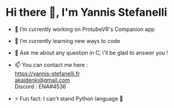 # Hi there 👋, I'm Yannis Stefanelli

- 🔭 I’m currently working on ProtubeVR's Companion app
- 🌱 I’m currently learning new ways to code
- 💬 Ask me about any question in C, i'll be glad to answer you !
- 📫 You can contact me here : <br/>
  https://yannis-stefanelli.fr <br/>
  akaidenki@gmail.com <br/>
  Discord : ENA#4536 <br/>
  

- ⚡ Fun fact: I can't stand Python language 🙈
